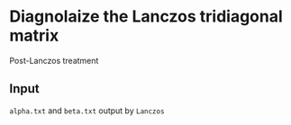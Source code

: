 # Diagnolaize the Lanczos tridiagonal matrix
Post-Lanczos treatment

## Input
`alpha.txt` and `beta.txt` output by `Lanczos`